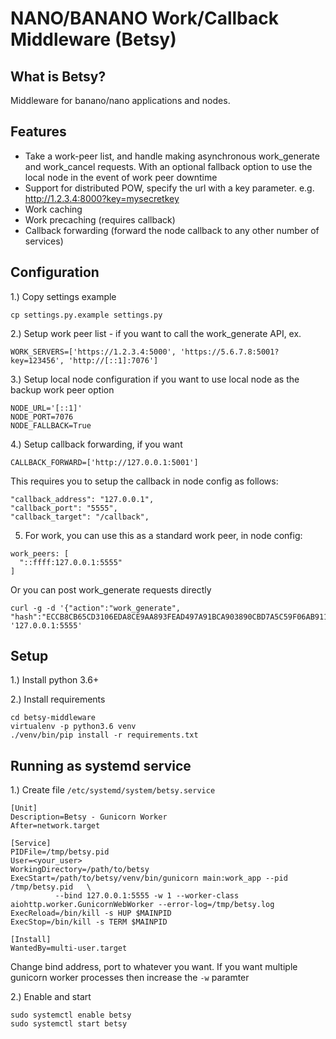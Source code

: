 # NANO/BANANO Work/Callback Middleware (Betsy)

## What is Betsy?

Middleware for banano/nano applications and nodes.

## Features

- Take a work-peer list, and handle making asynchronous work_generate
  and work_cancel requests. With an optional fallback option to use the local node in the event of work
  peer downtime
- Support for distributed POW, specify the url with a key parameter. e.g. http://1.2.3.4:8000?key=mysecretkey
- Work caching
- Work precaching (requires callback)
- Callback forwarding (forward the node callback to any other number of services)

## Configuration

1.) Copy settings example

`cp settings.py.example settings.py`

2.) Setup work peer list - if you want to call the work_generate API, ex.

```
WORK_SERVERS=['https://1.2.3.4:5000', 'https://5.6.7.8:5001?key=123456', 'http://[::1]:7076']
```

3.) Setup local node configuration if you want to use local node as the backup work peer option

```
NODE_URL='[::1]'
NODE_PORT=7076
NODE_FALLBACK=True
```

4.) Setup callback forwarding, if you want

```
CALLBACK_FORWARD=['http://127.0.0.1:5001']
```

This requires you to setup the callback in node config as follows:

```
"callback_address": "127.0.0.1",
"callback_port": "5555",
"callback_target": "/callback",
```

5) For work, you can use this as a standard work peer, in node config:

```
work_peers: [
  "::ffff:127.0.0.1:5555"
]
```

Or you can post work_generate requests directly

```
curl -g -d '{"action":"work_generate", "hash":"ECCB8CB65CD3106EDA8CE9AA893FEAD497A91BCA903890CBD7A5C59F06AB9113"}' '127.0.0.1:5555'
```

## Setup

1.) Install python 3.6+

2.) Install requirements

```
cd betsy-middleware
virtualenv -p python3.6 venv
./venv/bin/pip install -r requirements.txt
```

## Running as systemd service

1.) Create file `/etc/systemd/system/betsy.service`

```
[Unit]
Description=Betsy - Gunicorn Worker
After=network.target

[Service]
PIDFile=/tmp/betsy.pid
User=<your_user>
WorkingDirectory=/path/to/betsy
ExecStart=/path/to/betsy/venv/bin/gunicorn main:work_app --pid /tmp/betsy.pid   \
          --bind 127.0.0.1:5555 -w 1 --worker-class aiohttp.worker.GunicornWebWorker --error-log=/tmp/betsy.log 
ExecReload=/bin/kill -s HUP $MAINPID
ExecStop=/bin/kill -s TERM $MAINPID

[Install]
WantedBy=multi-user.target
```

Change bind address, port to whatever you want. If you want multiple gunicorn worker processes then increase the `-w` paramter

2.) Enable and start

```
sudo systemctl enable betsy
sudo systemctl start betsy
```
